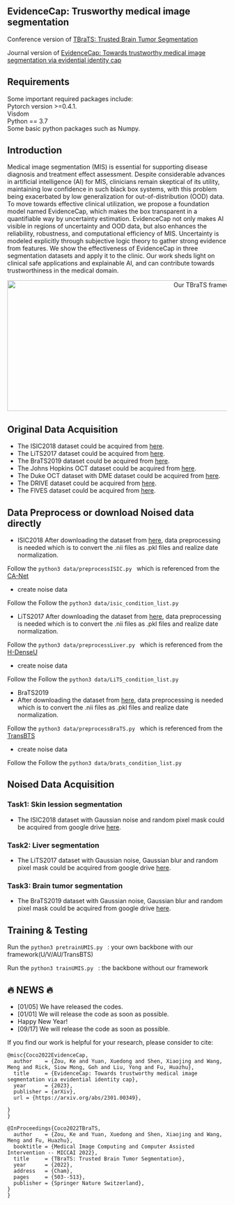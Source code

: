 ## EvidenceCap: Trusworthy medical image segmentation
Conference version of 
[TBraTS: Trusted Brain Tumor Segmentation](https://arxiv.org/abs/2206.09309)

Journal version of
[EvidenceCap: Towards trustworthy medical image segmentation via evidential identity cap](https://arxiv.org/abs/2301.00349)

## Requirements
Some important required packages include:  
Pytorch version >=0.4.1.  
Visdom  
Python == 3.7  
Some basic python packages such as Numpy.  

## Introduction
Medical image segmentation (MIS) is essential for supporting disease diagnosis and treatment effect assessment. Despite considerable advances in artificial intelligence (AI) for MIS, clinicians remain skeptical of its utility, maintaining low confidence in such black box systems, with this problem being exacerbated by low generalization for out-of-distribution (OOD) data. To move towards effective clinical utilization, we propose a foundation model named EvidenceCap, which makes the box transparent in a quantifiable way by uncertainty estimation. EvidenceCap not only makes AI visible in regions of uncertainty and OOD data, but also enhances the reliability, robustness, and computational efficiency of MIS. Uncertainty is modeled explicitly through subjective logic theory to gather strong evidence from features. We show the effectiveness of EvidenceCap in three segmentation datasets and apply it to the clinic. Our work sheds light on clinical safe applications and explainable AI, and can contribute towards trustworthiness in the medical domain.

<div align=center><img width="900" height="300" alt="Our TBraTS framework" src="https://github.com/Cocofeat/UMIS/blob/main/image/Moti-TMIS.png"/></div>
<!--
<div align=center><img width="900" height="400" alt="Our TBraTS framework" src="https://github.com/Cocofeat/UMIS/blob/main/image/NC_F1.png"/></div>
-->

## Original Data Acquisition
- The ISIC2018 dataset could be acquired from [here](https://challenge2018.isic-archive.com/).
- The LiTS2017 dataset could be acquired from [here](https://competitions.codalab.org/competitions/17094).
- The BraTS2019 dataset could be acquired from [here](https://ipp.cbica.upenn.edu/).
- The Johns Hopkins OCT dataset could be acquired from [here](https://iacl.ece.jhu.edu/index.php?title=Main_Page).
- The Duke OCT dataset with DME dataset could be acquired from [here](https://people.duke.edu/~sf59/Chiu_BOE_2014_dataset.htm).
- The DRIVE dataset could be acquired from [here](https://drive.grand-challenge.org/DRIVE/).
- The FIVES dataset could be acquired from [here](https://figshare.com/articles/figure/FIVES_A_Fundus_Image_Dataset_for_AI-based_Vessel_Segmentation/19688169/1).

## Data Preprocess or download Noised data directly 
- ISIC2018 
After downloading the dataset from [here](https://challenge2018.isic-archive.com/), data preprocessing is needed which is to convert the .nii files as .pkl files and realize date normalization.

Follow the `python3 data/preprocessISIC.py ` which is referenced from the [CA-Net](https://github.com/HiLab-git/CA-Net/blob/master/isic_preprocess.py)

- create noise data 

Follow the Follow the `python3 data/isic_condition_list.py `

- LiTS2017 
After downloading the dataset from [here](https://competitions.codalab.org/competitions/17094), data preprocessing is needed which is to convert the .nii files as .pkl files and realize date normalization.

Follow the `python3 data/preprocessLiver.py ` which is referenced from the [H-DenseU](https://github.com/xmengli/H-DenseUNet/blob/master/preprocessing.py)

- create noise data 

Follow the Follow the `python3 data/LiTS_condition_list.py `

- BraTS2019
- After downloading the dataset from [here](https://ipp.cbica.upenn.edu/), data preprocessing is needed which is to convert the .nii files as .pkl files and realize date normalization.

Follow the `python3 data/preprocessBraTS.py ` which is referenced from the [TransBTS](https://github.com/Wenxuan-1119/TransBTS/blob/main/data/preprocess.py)

- create noise data 

Follow the Follow the `python3 data/brats_condition_list.py `


## Noised Data Acquisition
### Task1: Skin lession segmentation
- The ISIC2018 dataset with Gaussian noise and random pixel mask could be acquired from google drive [here](https://challenge2018.isic-archive.com/).
### Task2: Liver segmentation
- The LiTS2017 dataset with Gaussian noise, Gaussian blur and random pixel mask could be acquired from google drive [here](https://competitions.codalab.org/competitions/17094).
### Task3: Brain tumor segmentation
- The BraTS2019 dataset with Gaussian noise, Gaussian blur and random pixel mask  could be acquired from  google drive [here](https://ipp.cbica.upenn.edu/).



## Training & Testing 
Run the `python3 pretrainUMIS.py ` : your own backbone with our framework(U/V/AU/TransBTS)

Run the `python3 trainUMIS.py ` : the backbone without our framework

##  :fire: NEWS :fire:
* [01/05] We have released the codes. 
* [01/01] We will release the code as soon as possible. 
* Happy New Year!
* [09/17] We will release the code as soon as possible. 

If you find our work is helpful for your research, please consider to cite:  
```
@misc{Coco2022EvidenceCap,
  author    = {Zou, Ke and Yuan, Xuedong and Shen, Xiaojing and Wang, Meng and Rick, Siow Mong, Goh and Liu, Yong and Fu, Huazhu},
  title     = {EvidenceCap: Towards trustworthy medical image segmentation via evidential identity cap},
  year      = {2023},
  publisher = {arXiv},
  url = {https://arxiv.org/abs/2301.00349},

}
}
```

```
@InProceedings{Coco2022TBraTS,
  author    = {Zou, Ke and Yuan, Xuedong and Shen, Xiaojing and Wang, Meng and Fu, Huazhu},
  booktitle = {Medical Image Computing and Computer Assisted Intervention -- MICCAI 2022},
  title     = {TBraTS: Trusted Brain Tumor Segmentation},
  year      = {2022},
  address   = {Cham},
  pages     = {503--513},
  publisher = {Springer Nature Switzerland},
}
}
```
